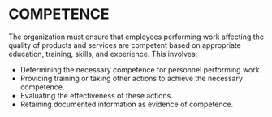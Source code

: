 # COMPETENCE

The organization must ensure that employees performing work affecting the quality of products and services are competent based on appropriate education, training, skills, and experience. This involves:

   * Determining the necessary competence for personnel performing work.
   * Providing training or taking other actions to achieve the necessary competence.
   * Evaluating the effectiveness of these actions.
   * Retaining documented information as evidence of competence.
